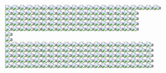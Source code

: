 ![a][cat]![a][cat]![a][cat]![a][cat]![a][space]![a][space]![a][space]![a][space]![a][space]![a][cat]![a][space]![a][space]![a][space]![a][space]![a][space]![a][cat]![a][cat]![a][cat]![a][cat]![a][cat]![a][space]  
![a][cat]![a][space]![a][space]![a][space]![a][space]![a][space]![a][space]![a][space]![a][cat]![a][space]![a][cat]![a][space]![a][space]![a][space]![a][space]![a][space]![a][space]![a][cat]  
![a][cat]![a][space]![a][space]![a][space]![a][space]![a][space]![a][space]![a][cat]![a][cat]![a][cat]![a][cat]![a][cat]![a][space]![a][space]![a][space]![a][space]![a][space]![a][cat]  
![a][cat]![a][space]![a][space]![a][space]![a][space]![a][space]![a][space]![a][cat]![a][space]![a][space]![a][space]![a][cat]![a][space]![a][space]![a][space]![a][space]![a][space]![a][cat]  
![a][cat]![a][cat]![a][cat]![a][cat]![a][space]![a][space]![a][space]![a][cat]![a][space]![a][space]![a][space]![a][cat]![a][space]![a][space]![a][space]![a][space]![a][space]![a][cat]  
![a][space]  
![a][space]  
![a][space]![a][space]![a][space]![a][cat]![a][space]![a][space]![a][space]![a][space]![a][space]![a][cat]![a][space]![a][space]![a][space]![a][space]![a][space]![a][cat]![a][space]![a][space]![a][space]![a][cat]  
![a][space]![a][space]![a][space]![a][cat]![a][space]![a][space]![a][space]![a][space]![a][cat]![a][space]![a][cat]![a][space]![a][space]![a][space]![a][space]![a][cat]![a][cat]![a][space]![a][cat]![a][cat]  
![a][space]![a][space]![a][space]![a][cat]![a][space]![a][space]![a][space]![a][cat]![a][cat]![a][cat]![a][cat]![a][cat]![a][space]![a][space]![a][space]![a][cat]![a][space]![a][cat]![a][space]![a][cat]  
![a][cat]![a][space]![a][space]![a][cat]![a][space]![a][space]![a][space]![a][cat]![a][space]![a][space]![a][space]![a][cat]![a][space]![a][space]![a][space]![a][cat]![a][space]![a][space]![a][space]![a][cat]  
![a][cat]![a][cat]![a][cat]![a][cat]![a][space]![a][space]![a][space]![a][cat]![a][space]![a][space]![a][space]![a][cat]![a][space]![a][space]![a][space]![a][cat]![a][space]![a][space]![a][space]![a][cat]  

[cat]: https://cdn.discordapp.com/emojis/743579665435721768.gif
[space]: https://nc.izu.re/s/2aatCcJqf8rSM4t/preview
